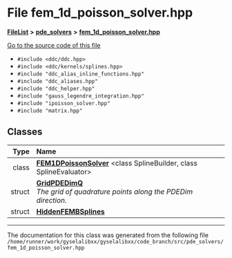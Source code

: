 

# File fem\_1d\_poisson\_solver.hpp



[**FileList**](files.md) **>** [**pde\_solvers**](dir_be2a347b8fed8e825bae8c199ecc63c1.md) **>** [**fem\_1d\_poisson\_solver.hpp**](fem__1d__poisson__solver_8hpp.md)

[Go to the source code of this file](fem__1d__poisson__solver_8hpp_source.md)



* `#include <ddc/ddc.hpp>`
* `#include <ddc/kernels/splines.hpp>`
* `#include "ddc_alias_inline_functions.hpp"`
* `#include "ddc_aliases.hpp"`
* `#include "ddc_helper.hpp"`
* `#include "gauss_legendre_integration.hpp"`
* `#include "ipoisson_solver.hpp"`
* `#include "matrix.hpp"`















## Classes

| Type | Name |
| ---: | :--- |
| class | [**FEM1DPoissonSolver**](classFEM1DPoissonSolver.md) &lt;class SplineBuilder, class SplineEvaluator&gt;<br> |
| struct | [**GridPDEDimQ**](structFEM1DPoissonSolver_1_1GridPDEDimQ.md) <br>_The grid of quadrature points along the PDEDim direction._  |
| struct | [**HiddenFEMBSplines**](structFEM1DPoissonSolver_1_1HiddenFEMBSplines.md) <br> |



















































------------------------------
The documentation for this class was generated from the following file `/home/runner/work/gyselalibxx/gyselalibxx/code_branch/src/pde_solvers/fem_1d_poisson_solver.hpp`

